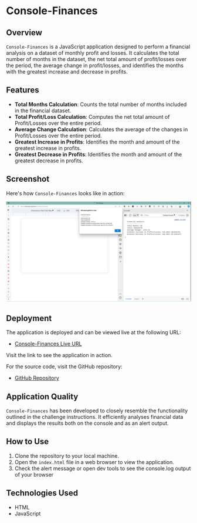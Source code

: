 # Console-Finances

## Overview
`Console-Finances` is a JavaScript application designed to perform a financial analysis on a dataset of monthly profit and losses. It calculates the total number of months in the dataset, the net total amount of profit/losses over the period, the average change in profit/losses, and identifies the months with the greatest increase and decrease in profits.

## Features
- **Total Months Calculation**: Counts the total number of months included in the financial dataset.
- **Total Profit/Loss Calculation**: Computes the net total amount of Profit/Losses over the entire period.
- **Average Change Calculation**: Calculates the average of the changes in Profit/Losses over the entire period.
- **Greatest Increase in Profits**: Identifies the month and amount of the greatest increase in profits.
- **Greatest Decrease in Profits**: Identifies the month and amount of the greatest decrease in profits.

## Screenshot

Here's how `Console-Finances` looks like in action:

![Console-Finances Screenshot](./Images/Screenshot.png)


## Deployment

The application is deployed and can be viewed live at the following URL:

- [Console-Finances Live URL](https://6nhuseyin.github.io/Console-Finances)

Visit the link to see the application in action.

For the source code, visit the GitHub repository:

- [GitHub Repository](https://github.com/6nhuseyin/Console-Finances)


## Application Quality

`Console-Finances` has been developed to closely resemble the functionality outlined in the challenge instructions. It efficiently analyses financial data and displays the results both on the console and as an alert output.

## How to Use

1. Clone the repository to your local machine.
2. Open the `index.html` file in a web browser to view the application.
3. Check the alert message or open dev tools to see the console.log output of your browser

## Technologies Used

- HTML
- JavaScript
